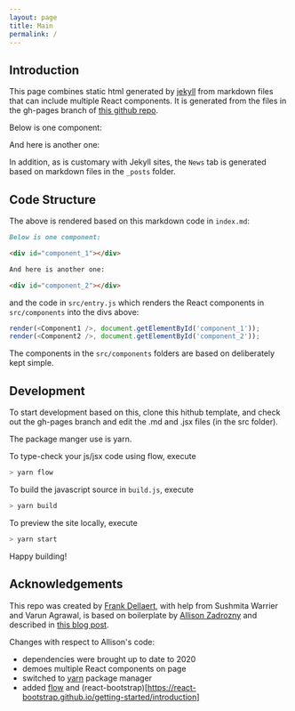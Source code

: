 ```yaml
---
layout: page
title: Main
permalink: /
---
```


## Introduction
This page combines static html generated by [jekyll](https://jekyllrb.com/) from markdown files that can include multiple React components. It is generated from the files in the gh-pages branch of [this github repo](https://github.com/dellaert/gh-pages-jekyll-react). 

Below is one component:

<div id="component_1"></div>

And here is another one:

<div id="component_2"></div>

In addition, as is customary with Jekyll sites, the `News` tab is generated based on markdown files in the `_posts` folder.

## Code Structure
The above is rendered based on this markdown code in `index.md`:

```md
Below is one component:

<div id="component_1"></div>

And here is another one:

<div id="component_2"></div>
```

and the code in `src/entry.js` which renders the React components in `src/components` into the divs above:

```js
render(<Component1 />, document.getElementById('component_1'));
render(<Component2 />, document.getElementById('component_2'));
```

The components in the `src/components` folders are based on deliberately kept simple.

## Development
To start development based on this, clone this hithub template, and check out the gh-pages branch and edit the .md and .jsx files (in the src folder).

The package manger use is yarn. 

To type-check your js/jsx code using flow, execute

```sh
> yarn flow
```

To build the javascript source in `build.js`, execute

```sh
> yarn build
```

To preview the site locally, execute

```sh
> yarn start
```

Happy building!


## Acknowledgements

This repo was created by [Frank Dellaert](http://dellaert.github.io/), with help from Sushmita Warrier and Varun Agrawal, is based on boilerplate by [Allison Zadrozny](https://www.allizad.com/) and described in [this blog post](https://medium.com/@allizadrozny/using-webpack-and-react-with-jekyll-cfe137f8a2cc). 

Changes with respect to Allison's code:
- dependencies were brought up to date to 2020 
- demoes multiple React components on page
- switched to [yarn](https://yarnpkg.com/) package manager
- added [flow](https://flow.org/en/docs/react/components/) and (react-bootstrap)[https://react-bootstrap.github.io/getting-started/introduction]

